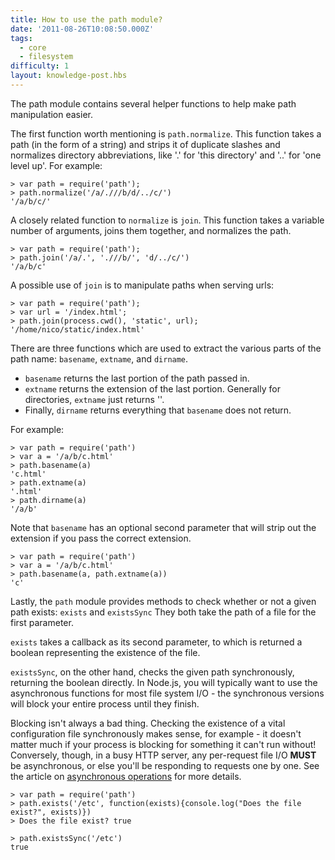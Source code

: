 ```yaml
---
title: How to use the path module?
date: '2011-08-26T10:08:50.000Z'
tags:
  - core
  - filesystem
difficulty: 1
layout: knowledge-post.hbs
---
```


The path module contains several helper functions to help make path manipulation easier.

The first function worth mentioning is `path.normalize`. This function takes a path (in the form of a string) and strips it of duplicate slashes and normalizes directory abbreviations, like '.' for 'this directory' and '..' for 'one level up'. For example:

```
> var path = require('path');
> path.normalize('/a/.///b/d/../c/')
'/a/b/c/'
```

A closely related function to `normalize` is `join`. This function takes a variable number of arguments, joins them together, and normalizes the path.

```
> var path = require('path');
> path.join('/a/.', './//b/', 'd/../c/')
'/a/b/c'
```

A possible use of `join` is to manipulate paths when serving urls:

```
> var path = require('path');
> var url = '/index.html';
> path.join(process.cwd(), 'static', url);
'/home/nico/static/index.html'
```

There are three functions which are used to extract the various parts of the path name: `basename`, `extname`, and `dirname`.

* `basename` returns the last portion of the path passed in.
* `extname` returns the extension of the last portion. Generally for directories, `extname` just returns ''.
* Finally, `dirname` returns everything that `basename` does not return.

For example:

```
> var path = require('path')
> var a = '/a/b/c.html'
> path.basename(a)
'c.html'
> path.extname(a)
'.html'
> path.dirname(a)
'/a/b'
```

Note that `basename` has an optional second parameter that will strip out the extension if you pass the correct extension.

```
> var path = require('path')
> var a = '/a/b/c.html'
> path.basename(a, path.extname(a))
'c'
```

Lastly, the `path` module provides methods to check whether or not a given path exists: `exists` and `existsSync` They both take the path of a file for the first parameter.

`exists` takes a callback as its second parameter, to which is returned a boolean representing the existence of the file.

`existsSync`, on the other hand, checks the given path synchronously, returning the boolean directly. In Node.js, you will typically want to use the asynchronous functions for most file system I/O - the synchronous versions will block your entire process until they finish.

Blocking isn't always a bad thing. Checking the existence of a vital configuration file synchronously makes sense, for example - it doesn't matter much if your process is blocking for something it can't run without! Conversely, though, in a busy HTTP server, any per-request file I/O **MUST** be asynchronous, or else you'll be responding to requests one by one. See the article on [asynchronous operations](/en/knowledge/getting-started/control-flow/how-to-write-asynchronous-code/) for more details.

```
> var path = require('path')
> path.exists('/etc', function(exists){console.log("Does the file exist?", exists)})
> Does the file exist? true

> path.existsSync('/etc')
true
```
